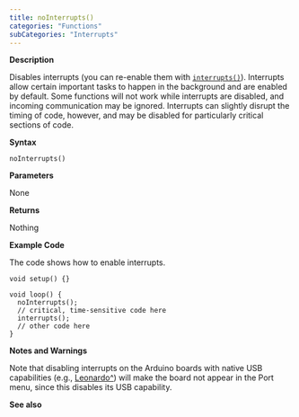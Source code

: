 ```yaml
---
title: noInterrupts()
categories: "Functions"
subCategories: "Interrupts"
---
```


**Description**

Disables interrupts (you can re-enable them with
[`interrupts()`](../interrupts)). Interrupts allow certain important
tasks to happen in the background and are enabled by default. Some
functions will not work while interrupts are disabled, and incoming
communication may be ignored. Interrupts can slightly disrupt the timing
of code, however, and may be disabled for particularly critical sections
of code.

**Syntax**

`noInterrupts()`

**Parameters**

None

**Returns**

Nothing

**Example Code**

The code shows how to enable interrupts.

    void setup() {}

    void loop() {
      noInterrupts();
      // critical, time-sensitive code here
      interrupts();
      // other code here
    }

**Notes and Warnings**

Note that disabling interrupts on the Arduino boards with native USB
capabilities (e.g.,
[Leonardo^](https://docs.arduino.cc/hardware/leonardo)) will make the
board not appear in the Port menu, since this disables its USB
capability.

**See also**

